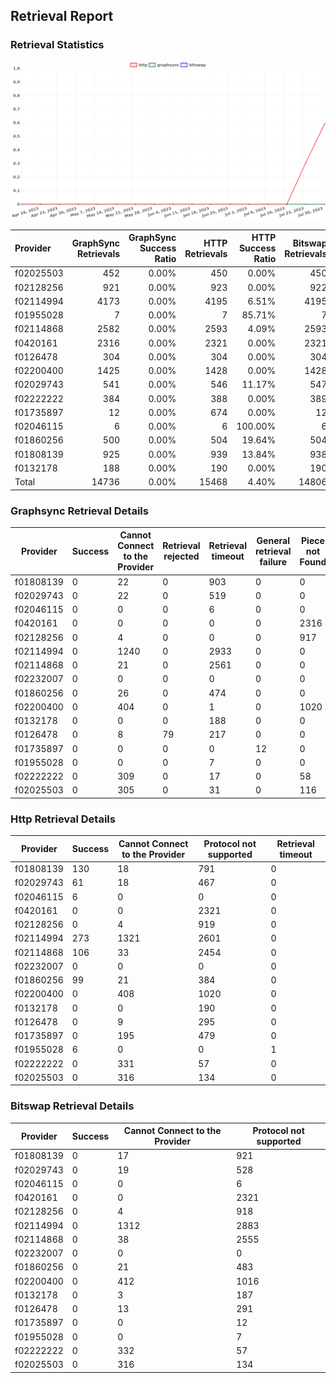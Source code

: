 ## Retrieval Report
### Retrieval Statistics
<img src="https://raw.githubusercontent.com/data-preservation-programs/filplus-checker-assets/main/filecoin-project/filecoin-plus-large-datasets/issues/961/1690816294321.png"/>

| Provider  | GraphSync Retrievals | GraphSync Success Ratio | HTTP Retrievals | HTTP Success Ratio | Bitswap Retrievals | Bitswap Success Ratio |
| :-------- | -------------------: | ----------------------: | --------------: | -----------------: | -----------------: | --------------------: |
| f02025503 |                  452 |                   0.00% |             450 |              0.00% |                450 |                 0.00% |
| f02128256 |                  921 |                   0.00% |             923 |              0.00% |                922 |                 0.00% |
| f02114994 |                 4173 |                   0.00% |            4195 |              6.51% |               4195 |                 0.00% |
| f01955028 |                    7 |                   0.00% |               7 |             85.71% |                  7 |                 0.00% |
| f02114868 |                 2582 |                   0.00% |            2593 |              4.09% |               2593 |                 0.00% |
| f0420161  |                 2316 |                   0.00% |            2321 |              0.00% |               2321 |                 0.00% |
| f0126478  |                  304 |                   0.00% |             304 |              0.00% |                304 |                 0.00% |
| f02200400 |                 1425 |                   0.00% |            1428 |              0.00% |               1428 |                 0.00% |
| f02029743 |                  541 |                   0.00% |             546 |             11.17% |                547 |                 0.00% |
| f02222222 |                  384 |                   0.00% |             388 |              0.00% |                389 |                 0.00% |
| f01735897 |                   12 |                   0.00% |             674 |              0.00% |                 12 |                 0.00% |
| f02046115 |                    6 |                   0.00% |               6 |            100.00% |                  6 |                 0.00% |
| f01860256 |                  500 |                   0.00% |             504 |             19.64% |                504 |                 0.00% |
| f01808139 |                  925 |                   0.00% |             939 |             13.84% |                938 |                 0.00% |
| f0132178  |                  188 |                   0.00% |             190 |              0.00% |                190 |                 0.00% |
| Total     |                14736 |                   0.00% |           15468 |              4.40% |              14806 |                 0.00% |

### Graphsync Retrieval Details
| Provider  | Success | Cannot Connect to the Provider | Retrieval rejected | Retrieval timeout | General retrieval failure | Piece not Found |
| --------- | ------- | ------------------------------ | ------------------ | ----------------- | ------------------------- | --------------- |
| f01808139 | 0       | 22                             | 0                  | 903               | 0                         | 0               |
| f02029743 | 0       | 22                             | 0                  | 519               | 0                         | 0               |
| f02046115 | 0       | 0                              | 0                  | 6                 | 0                         | 0               |
| f0420161  | 0       | 0                              | 0                  | 0                 | 0                         | 2316            |
| f02128256 | 0       | 4                              | 0                  | 0                 | 0                         | 917             |
| f02114994 | 0       | 1240                           | 0                  | 2933              | 0                         | 0               |
| f02114868 | 0       | 21                             | 0                  | 2561              | 0                         | 0               |
| f02232007 | 0       | 0                              | 0                  | 0                 | 0                         | 0               |
| f01860256 | 0       | 26                             | 0                  | 474               | 0                         | 0               |
| f02200400 | 0       | 404                            | 0                  | 1                 | 0                         | 1020            |
| f0132178  | 0       | 0                              | 0                  | 188               | 0                         | 0               |
| f0126478  | 0       | 8                              | 79                 | 217               | 0                         | 0               |
| f01735897 | 0       | 0                              | 0                  | 0                 | 12                        | 0               |
| f01955028 | 0       | 0                              | 0                  | 7                 | 0                         | 0               |
| f02222222 | 0       | 309                            | 0                  | 17                | 0                         | 58              |
| f02025503 | 0       | 305                            | 0                  | 31                | 0                         | 116             |

### Http Retrieval Details
| Provider  | Success | Cannot Connect to the Provider | Protocol not supported | Retrieval timeout |
| --------- | ------- | ------------------------------ | ---------------------- | ----------------- |
| f01808139 | 130     | 18                             | 791                    | 0                 |
| f02029743 | 61      | 18                             | 467                    | 0                 |
| f02046115 | 6       | 0                              | 0                      | 0                 |
| f0420161  | 0       | 0                              | 2321                   | 0                 |
| f02128256 | 0       | 4                              | 919                    | 0                 |
| f02114994 | 273     | 1321                           | 2601                   | 0                 |
| f02114868 | 106     | 33                             | 2454                   | 0                 |
| f02232007 | 0       | 0                              | 0                      | 0                 |
| f01860256 | 99      | 21                             | 384                    | 0                 |
| f02200400 | 0       | 408                            | 1020                   | 0                 |
| f0132178  | 0       | 0                              | 190                    | 0                 |
| f0126478  | 0       | 9                              | 295                    | 0                 |
| f01735897 | 0       | 195                            | 479                    | 0                 |
| f01955028 | 6       | 0                              | 0                      | 1                 |
| f02222222 | 0       | 331                            | 57                     | 0                 |
| f02025503 | 0       | 316                            | 134                    | 0                 |

### Bitswap Retrieval Details
| Provider  | Success | Cannot Connect to the Provider | Protocol not supported |
| --------- | ------- | ------------------------------ | ---------------------- |
| f01808139 | 0       | 17                             | 921                    |
| f02029743 | 0       | 19                             | 528                    |
| f02046115 | 0       | 0                              | 6                      |
| f0420161  | 0       | 0                              | 2321                   |
| f02128256 | 0       | 4                              | 918                    |
| f02114994 | 0       | 1312                           | 2883                   |
| f02114868 | 0       | 38                             | 2555                   |
| f02232007 | 0       | 0                              | 0                      |
| f01860256 | 0       | 21                             | 483                    |
| f02200400 | 0       | 412                            | 1016                   |
| f0132178  | 0       | 3                              | 187                    |
| f0126478  | 0       | 13                             | 291                    |
| f01735897 | 0       | 0                              | 12                     |
| f01955028 | 0       | 0                              | 7                      |
| f02222222 | 0       | 332                            | 57                     |
| f02025503 | 0       | 316                            | 134                    |
